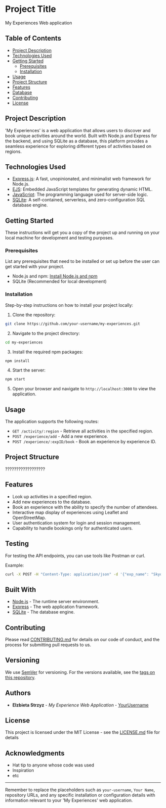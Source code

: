 # Project Title

My Experiences Web application

## Table of Contents

- [Project Description](#project-description)
- [Technologies Used](#technologies-used)
- [Getting Started](#getting-started)
  - [Prerequisites](#prerequisites)
  - [Installation](#installation)
- [Usage](#usage)
- [Project Structure](#project-structure)
- [Features](#features)
- [Database](#database)
- [Contributing](#contributing)
- [License](#license)

## Project Description

'My Experiences' is a web application that allows users to discover and book unique activities around the world. Built with Node.js and Express for the backend, and using SQLite as a database, this platform provides a seamless experience for exploring different types of activities based on regions.


## Technologies Used

- [Express.js](https://expressjs.com/): A fast, unopinionated, and minimalist web framework for Node.js.
- [EJS](https://ejs.co/): Embedded JavaScript templates for generating dynamic HTML.
- [JavaScript](https://developer.mozilla.org/en-US/docs/Web/JavaScript): The programming language used for server-side logic.
- [SQLite](https://www.sqlite.org/): A self-contained, serverless, and zero-configuration SQL database engine.

## Getting Started

These instructions will get you a copy of the project up and running on your local machine for development and testing purposes.

### Prerequisites

List any prerequisites that need to be installed or set up before the user can get started with your project.

- Node.js and npm: [Install Node.js and npm](https://nodejs.org/)
- SQLite (Recommended for local development)

### Installation

Step-by-step instructions on how to install your project locally:

1. Clone the repository:

```bash
git clone https://github.com/your-username/my-experiences.git
```

2. Navigate to the project directory:

```bash
cd my-experiences
```

3. Install the required npm packages:

```bash
npm install
```

4. Start the server:

```bash
npm start
```

5. Open your browser and navigate to `http://localhost:3000` to view the application.


## Usage

The application supports the following routes:

- `GET /activity/:region` - Retrieve all activities in the specified region.
- `POST /experience/add` - Add a new experience.
- `POST /experience/:expID/book` - Book an experience by experience ID.

## Project Structure

??????????????????

## Features

- Look up activities in a specified region.
- Add new experiences to the database.
- Book an experience with the ability to specify the number of attendees.
- Interactive map display of experiences using Leaflet and OpenStreetMap.
- User authentication system for login and session management.
- Capability to handle bookings only for authenticated users.



## Testing

For testing the API endpoints, you can use tools like Postman or curl.

Example:

```bash
curl -X POST -H "Content-Type: application/json" -d '{"exp_name": "Skydiving", "exp_type": "Adventure", "country": "USA", "region": "California", "lon": -120.238, "lat": 38.591, "exp_description": "Experience the thrill of skydiving with stunning views.", "bookings": 0}' http://localhost:3000/experience/add
```

## Built With

- [Node.js](https://nodejs.org/) - The runtime server environment.
- [Express](https://expressjs.com/) - The web application framework.
- [SQLite](https://www.sqlite.org/) - The database engine.

## Contributing

Please read [CONTRIBUTING.md](CONTRIBUTING.md) for details on our code of conduct, and the process for submitting pull requests to us.

## Versioning

We use [SemVer](http://semver.org/) for versioning. For the versions available, see the [tags on this repository](https://github.com/your-username/my-experiences/tags).

## Authors

- **Elzbieta Strzyz** - *My Experience Web Application* - [YourUsername](https://github.com/your-username)

## License

This project is licensed under the MIT License - see the [LICENSE.md](LICENSE.md) file for details

## Acknowledgments

- Hat tip to anyone whose code was used
- Inspiration
- etc

---

Remember to replace the placeholders such as `your-username`, `Your Name`, repository URLs, and any specific installation or configuration details with information relevant to your 'My Experiences' web application.
